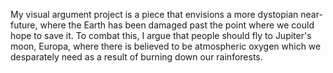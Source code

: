 My visual argument project is a piece that envisions a more dystopian near-future, where the Earth has been damaged past the point where we could hope to save it. To combat this, I argue that people should fly to Jupiter's moon, Europa, where there is believed to be atmospheric oxygen which we desparately need as a result of burning down our rainforests.
